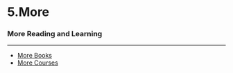 # 5.More

### More Reading and Learning
---

*  [More Books](http://www.ncrnalab.org/wiki/index.php/Books_for_Bioinformatics_and_Genomics)
*  [More Courses](http://www.ncrnalab.org/wiki/index.php/MOOC) 
